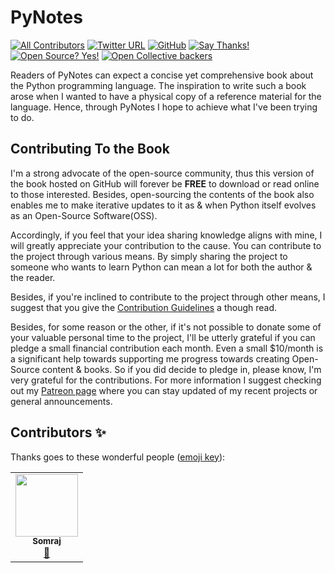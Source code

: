 # PyNotes 

[![All Contributors](https://img.shields.io/badge/All_Contributors-1-orange.svg?style=flat-square)](#contributors-) 
[![Twitter URL](https://img.shields.io/twitter/url?label=Follow%20Me!&style=social&url=https%3A%2F%2Ftwitter.com%2FJarmosan)](https://twitter.com/Jarmosan)
[![GitHub](https://img.shields.io/github/license/Jarmos-san/pynotes?color=Blue&label=License&style=flat-square)](https://github.com/Jarmos-san/pynotes/blob/master/LICENSE)
[![Say Thanks!](https://img.shields.io/badge/Say%20Thanks-!-1EAEDB.svg)](https://saythanks.io/to/somraj.mle@gmail.com)
[![Open Source? Yes!](https://badgen.net/badge/Open%20Source%20%3F/Yes%21/blue?icon=github)](https://github.com/Jarmos-san/pynotes/#readme) 
[![Open Collective backers](https://img.shields.io/opencollective/backers/somraj-saha?color=Blue&style=flat-square)](https://opencollective.com/somraj-saha)

Readers of PyNotes can expect a concise yet comprehensive book about the Python programming language. The inspiration to write such a book arose when I wanted to have a physical copy of a reference material for the language. Hence, through PyNotes I hope to achieve what I've been trying to do.

## Contributing To the Book

I'm a strong advocate of the open-source community, thus this version of the book hosted on GitHub will forever be **FREE** to download or read online to those interested. Besides, open-sourcing the contents of the book also enables me to make iterative updates to it as & when Python itself evolves as an Open-Source Software(OSS).

Accordingly, if you feel that your idea sharing knowledge aligns with mine, I will greatly appreciate your contribution to the cause. You can contribute to the project through various means. By simply sharing the project to someone who wants to learn Python can mean a lot for both the author & the reader.

Besides, if you're inclined to contribute to the project through other means, I suggest that you give the [Contribution Guidelines](https://github.com/Jarmos-san/pynotes/blob/master/CODE_OF_CONDUCT.md) a though read.

Besides, for some reason or the other, if it's not possible to donate some of your valuable personal time to the project, I'll be utterly grateful if you can pledge a small financial contribution each month. Even a small $10/month is a significant help towards supporting me progress towards creating Open-Source content & books. So if you did decide to pledge in, please know, I'm very grateful for the contributions. For more information I suggest checking out my [Patreon page](https://www.patreon.com/jarmos) where you can stay updated of my recent projects or general announcements.



## Contributors ✨

Thanks goes to these wonderful people ([emoji key](https://allcontributors.org/docs/en/emoji-key)):

<!-- ALL-CONTRIBUTORS-LIST:START - Do not remove or modify this section -->
<!-- prettier-ignore-start -->
<!-- markdownlint-disable -->
<table>
  <tr>
    <td align="center"><a href="https://about.me/jarmos"><img src="https://avatars3.githubusercontent.com/u/31373860?v=4" width="100px;" alt=""/><br /><sub><b>Somraj</b></sub></a><br /><a href="#maintenance-Jarmos-san" title="Maintenance">🚧</a></td>
  </tr>
</table>

<!-- markdownlint-enable -->
<!-- prettier-ignore-end -->
<!-- ALL-CONTRIBUTORS-LIST:END -->
